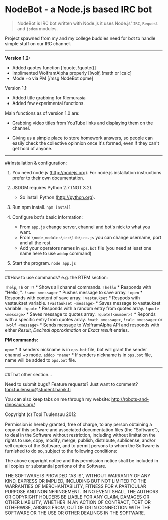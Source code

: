 NodeBot - a Node.js based IRC bot
=================================

> NodeBot is IRC bot written with Node.js it uses Node.js' `IRC`, `Request` and `jsdom` modules.

Project spawned from my and my college buddies need for bot to handle simple stuff
on our IRC channel.

---------------------------------

**Version 1.2:**

* Added quotes function [!quote, !quote(<number>)]
* Implimented WolframAlpha properly [!wolf, !math or !calc]
* Mode +o via PM [/msg NodeBot opme]



Version 1.1:

* Added title grabbing for Riemurasia
* Added few experimental functions.



Main functions as of version 1.0 are:

* Grabbing video titles from YouTube links and displaying them on the channel.

* Giving us a simple place to store homework answers, so people can easily check
the collective opinnion once it's formed, even if they can't get hold of anyone.

---------------------------------

##Installation & configuration:

1. You need node.js (http://nodejs.org).  For node.js installation instructions prefer to their own documentation.

   
2. JSDOM requires Python 2.7 (NOT 3.2). 
	* So install Python (http://python.org).
 
 
3. Run npm install.
	`npm install`

	
4. Configure bot's basic information:
	* From `app.js` change server, channel and bot's nick to what you want.
	* From `\node_modules\irc\lib\irc.js` you can change username, port and all the rest.
	* Add your operators names in `ops.bot` file (you need at least one name here to use `addop` command)

	
5. Start the program.
	`node app.js`

---------------------------------

##How to use commands? e.g. the RTFM section:

`!help`, `!h` or `!?`
	* Shows all channel commands.
`!hello`
	* Responds with "Hello, <sender>".
`!save <message>`
	* Pushes message to save array.
`!open`
	* Responds with content of save array.
`!vastaukset`
	* Respods with vastaukset variable.
`!vastaukset <message>`
	* Saves message to vastaukset variable.
`!quote`
	* Responds with a random entry from quotes array.
`!quote <message>`
	* Saves message to quotes array.
`!quote(<number>)`
	* Reponds with a specific entry from quotes array.
`!math <message>`, `!calc <message>` or `!wolf <message>`
	* Sends message to WolframAlpha API and responds with either *Result*, 
	*Decimal approximation* or *Exact result* entries.

	
**PM commands:**

`opme`
	* If senders nickname is in `ops.bot` file, bot will grant the sender channel +o mode.
`addop *name*`
	* If senders nickname is in `ops.bot` file, name will be added to `ops.bot` file.

---------------------------------

##That other section...

Need to submit bugs? Feature requests? Just want to comment?
topi.tuulensuu@student.hamk.fi

You can also keep tabs on me through my website:
http://robots-and-dinosaurs.org/

Copyright (c) Topi Tuulensuu 2012

Permission is hereby granted, free of charge, to any person obtaining a copy of this software and associated documentation files (the "Software"), to deal in the Software without restriction, including without limitation the rights to use, copy, modify, merge, publish, distribute, sublicense, and/or sell copies of the Software, and to permit persons to whom the Software is furnished to do so, subject to the following conditions:

The above copyright notice and this permission notice shall be included in all copies or substantial portions of the Software.

THE SOFTWARE IS PROVIDED "AS IS", WITHOUT WARRANTY OF ANY KIND, EXPRESS OR IMPLIED, INCLUDING BUT NOT LIMITED TO THE WARRANTIES OF MERCHANTABILITY, FITNESS FOR A PARTICULAR PURPOSE AND NONINFRINGEMENT. IN NO EVENT SHALL THE AUTHORS OR COPYRIGHT HOLDERS BE LIABLE FOR ANY CLAIM, DAMAGES OR OTHER LIABILITY, WHETHER IN AN ACTION OF CONTRACT, TORT OR OTHERWISE, ARISING FROM, OUT OF OR IN CONNECTION WITH THE SOFTWARE OR THE USE OR OTHER DEALINGS IN THE SOFTWARE.